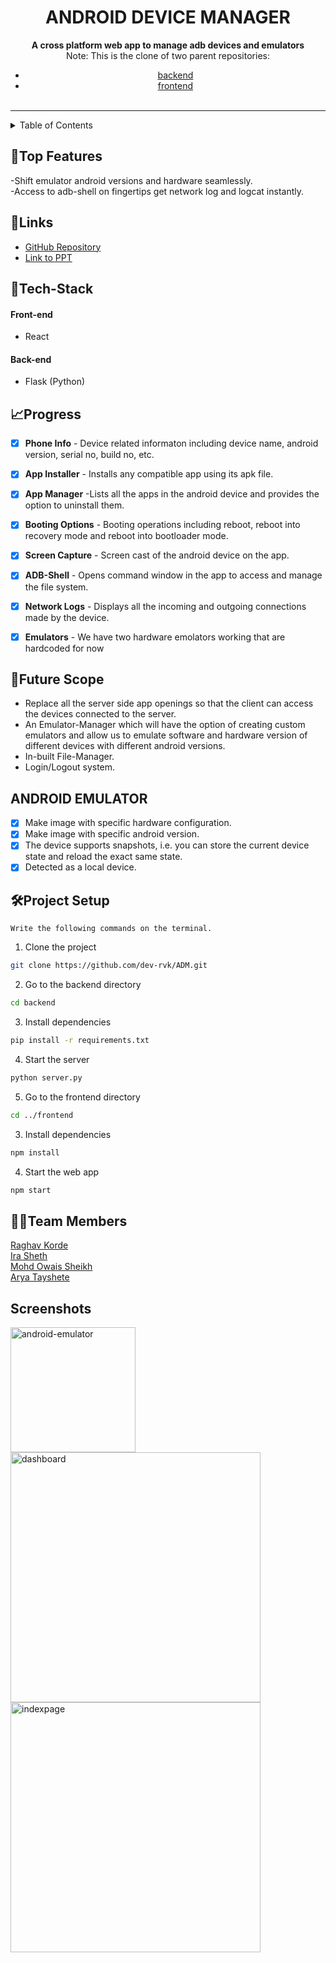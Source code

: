 <div align="center">
<h1>ANDROID DEVICE MANAGER</h1>
</div>
<div align="center">
   <strong>A cross platform web app to manage adb devices and emulators</strong><br>
  Note: This is the clone of two parent repositories:

  - [backend](https://github.com/dev-rvk/ADM-server)
  - [frontend](https://github.com/ira-sheth/ADM-mARIO)
  <br> <br>
  
</div>
<hr>

<details>
<summary>Table of Contents</summary>

- [📝Top Features](#top-features)
- [🔗Links](#links)
- [🤖Tech-Stack](#tech-stack)
    - [Front-end](#front-end)
    - [Back-end](#back-end)
- [📈Progress](#progress)
- [🔮Future Scope](#future-scope)
- [ANDROID EMULATOR](#android-emulator)
- [🛠Project Setup](#project-setup)
- [👨‍💻Team Members](#team-members)
- [Screenshots](#screenshots)

</details>

## 📝Top Features

-Shift emulator android versions and hardware seamlessly. <br>
-Access to adb-shell on fingertips get network log and logcat instantly.



## 🔗Links

- [GitHub Repository](https://github.com/dev-rvk/ADM-server)
- [Link to PPT](https://www.canva.com/design/DAGATsqKn0Q/HgkeqLQtdqXKeI1ShJQIvQ/edit?utm_content=DAGATsqKn0Q&utm_campaign=designshare&utm_medium=link2&utm_source=sharebutton)





## 🤖Tech-Stack


#### Front-end
- React


#### Back-end
- Flask (Python)






## 📈Progress



- [x] <strong>Phone Info</strong> - Device related informaton including device name, android version, serial no, build no, etc.
- [x] <strong>App Installer</strong> - Installs any compatible app using its apk file.
- [x] <strong>App Manager</strong> -Lists all the apps in the android device and provides the option to uninstall them.
- [x] <strong>Booting Options</strong> - Booting operations including reboot, reboot into recovery mode and reboot into bootloader mode.
- [x] <strong>Screen Capture</strong> - Screen cast of the android device on the app.
- [x] <strong>ADB-Shell</strong> - Opens command window in the app to access and manage the file system.
- [x] <strong>Network Logs</strong> - Displays all the incoming and outgoing connections made by the device.
- [x] <strong>Emulators</strong> - We have two hardware emolators working that are hardcoded for now


## 🔮Future Scope

- Replace all the server side app openings so that the client can access the devices connected to the server.
- An Emulator-Manager which will have the option of creating custom emulators and allow us to emulate software and hardware version of different devices with different android versions.
- In-built File-Manager.
- Login/Logout system.

## ANDROID EMULATOR


- [x] Make image with specific hardware configuration.
- [x] Make image with specific android version.
- [x] The device supports snapshots, i.e. you can store the current device state and reload the exact same state.
- [x] Detected as a local device.

## 🛠Project Setup


`Write the following commands on the terminal.`


1. Clone the project

```bash
git clone https://github.com/dev-rvk/ADM.git
```

2. Go to the backend directory

```bash
cd backend
```

3. Install dependencies

```bash
pip install -r requirements.txt
```

4. Start the server

```bash
python server.py
```

5. Go to the frontend directory

```bash
cd ../frontend
```

3. Install dependencies

```bash
npm install
```

4. Start the web app

```bash
npm start
```



## 👨‍💻Team Members
[Raghav Korde](https://github.com/dev-rvk) <br>
[Ira Sheth](https://github.com/ira-sheth)<br>
[Mohd Owais Sheikh](https://github.com/Owaiz13)<br>
[Arya Tayshete](https://github.com/xoaryaa)




## Screenshots
<a href="https://ibb.co/Yhk9Gzn"><img src="https://i.ibb.co/2dt2BDV/android-emulator.jpg" alt="android-emulator" width="200" border="0"></a>
<a href="https://ibb.co/bdVBWmK"><img src="https://i.ibb.co/cT9Fg3r/dashboard.jpg" alt="dashboard" width="400" border="0"></a>
<a href="https://ibb.co/M9RnSpn"><img src="https://i.ibb.co/fQCMFtM/indexpage.jpg" alt="indexpage" width="400" border="0"></a>
